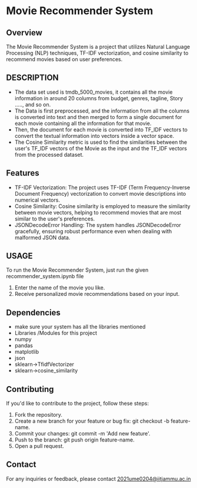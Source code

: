 # Movie Recommender System

## Overview
The Movie Recommender System is a project that utilizes Natural Language Processing (NLP) techniques, TF-IDF vectorization, and cosine similarity to recommend movies based on user preferences.

## DESCRIPTION
- The data set used is tmdb_5000_movies, it contains all the movie information in around 20 columns from budget, genres, tagline, Story ....., and so on.
- The Data is first preprocessed, and the information from all the columns is converted into text and then merged to form a single document for each movie containing all the information for that movie.
- Then, the document for each movie is converted into TF_IDF vectors to convert the textual information into vectors inside a vector space.
- The Cosine Similarity metric is used to find the similarities between the user's TF_IDF vectors of the Movie as the input and the TF_IDF vectors from the processed dataset.
  
## Features
- TF-IDF Vectorization: The project uses TF-IDF (Term Frequency-Inverse Document Frequency) vectorization to convert movie descriptions into numerical vectors.
- Cosine Similarity: Cosine similarity is employed to measure the similarity between movie vectors, helping to recommend movies that are most similar to the user's preferences.
- JSONDecodeError Handling: The system handles JSONDecodeError gracefully, ensuring robust performance even when dealing with malformed JSON data.

## USAGE 
To run the Movie Recommender System, just run the given recommender_system.ipynb file
1. Enter the name of the movie you like.
2. Receive personalized movie recommendations based on your input.


## Dependencies
- make sure your system has all the libraries mentioned 
- Libraries /Modules for this project
- numpy
- pandas
- matplotlib
- json
- sklearn->TfidfVectorizer
- sklearn->cosine_similarity


## Contributing
If you'd like to contribute to the project, follow these steps:

1. Fork the repository.
2. Create a new branch for your feature or bug fix: git checkout -b feature-name.
3. Commit your changes: git commit -m 'Add new feature'.
4. Push to the branch: git push origin feature-name.
5. Open a pull request.


## Contact

For any inquiries or feedback, please contact 2021ume0204@iitjammu.ac.in



